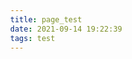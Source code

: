 ```yaml
---
title: page_test
date: 2021-09-14 19:22:39
tags: test
---
```


​                                                                                 

<!-- more -->


<a name="Anchor"/> 


<head>
	<meta charset="UTF-8">
	<title>canvas动动球</title>
	<style>
		body{
			margin: 0;
		}
		.bubble{
			background-color: rgb(190, 190, 190);
			display: block;
		}
	</style>
</head>
<body>

<canvas class="bubble"></canvas>
<script>
		var h = window.innerHeight,
			w = window.innerWidth,
			nBubble = [];
		var canvas = document.getElementsByClassName('bubble')[0],
			conT = canvas.getContext('2d');
		(function () {
			canvas.width = w;
			canvas.height = h;
			window.onresize = function () {
			h = window.innerHeight;
			w = window.innerWidth;
			canvas.width = w;
			canvas.height = h;
		}
		})();
		function Bubble (x,y) {
			this.colorData = ["rgb(94,213,209)","rgb(255,110,151)","rgb(199,255,236)","rgb(0,255,128)","rgb(208,233,255)"];
			if(arguments.length == 0){
				this.init();
			}else{
				this.init(x,y);				
			}
			this.draw();
			this.vX = random(-1,1);
			this.vY = random(-1,1);
		}
		Bubble.prototype = {
			init : function (x,y) {              //实现 函数的 overload
				if(arguments.length == 0){
					this.x = random(0,w) ;
					this.y = random(0,h);					
				}else{
					this.x = x;
					this.y = y;
				}
				this.r = random(3,8);
				this.color = this.colorData[Math.floor(random(0,5))];
			},
			draw : function () {
				conT.beginPath();
				conT.fillStyle = this.color;
				conT.arc(this.x,this.y,this.r,0,2*Math.PI);
				conT.fill();
			},
			move : function () {
				this.x += this.vX;
				this.y +=this.vY;
			},
			conllisionDect : function () {
				if(this.x - this.r < 0 || this.x + this.r > w){
					this.vX = -this.vX;
				};
				if(this.y - this.r < 0 || this.y + this.r > h){
					this.vY = -this.vY;
				}
			}
		}
		creat(200);
		window.setInterval(function () {
			conT.clearRect(0,0,w,h);
			for(var key of nBubble){
				key.move();
				key.draw();
				key.conllisionDect();
			}
		},1000/60)
		// 监听点击事件

	    canvas.addEventListener("mousemove", function(e) {
	        getMousePos(canvas, e);
	    });
	
	    function getMousePos(canvas, event) {
	        var rect = canvas.getBoundingClientRect();
	        var x = event.clientX - rect.left * (canvas.width / rect.width);
	        var y = event.clientY - rect.top * (canvas.height / rect.height);
	        var len = nBubble.length;
	        // console.log("x:"+x+",y:"+y);
	        nBubble[len] = new Bubble(x,y);
	    }
	
		function random(min,max) {
			return Math.random() * (max - min) + min;
		}
		function creat(num) {
			for(var i = 0; i< num; i++){
				nBubble[i] =  new Bubble();
			}
		}

</script>
</body>
</html>



